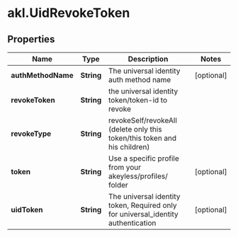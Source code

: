 # akl.UidRevokeToken

## Properties

Name | Type | Description | Notes
------------ | ------------- | ------------- | -------------
**authMethodName** | **String** | The universal identity auth method name | [optional] 
**revokeToken** | **String** | the universal identity token/token-id to revoke | 
**revokeType** | **String** | revokeSelf/revokeAll (delete only this token/this token and his children) | 
**token** | **String** | Use a specific profile from your akeyless/profiles/ folder | [optional] 
**uidToken** | **String** | The universal identity token, Required only for universal_identity authentication | [optional] 


